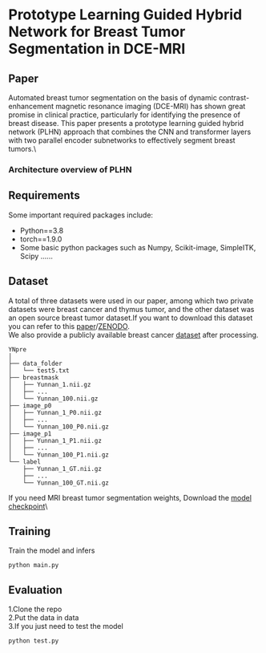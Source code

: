 # Prototype Learning Guided Hybrid Network for Breast Tumor Segmentation in DCE-MRI
## Paper
Automated breast tumor segmentation on the basis of dynamic contrast-enhancement magnetic resonance imaging (DCE-MRI) has shown great promise in clinical practice, particularly for identifying the presence of breast disease. This paper presents a prototype learning guided hybrid network (PLHN) approach that combines the CNN and transformer layers with two parallel encoder subnetworks to effectively segment breast tumors.\
### Architecture overview of PLHN
### 
### 
## Requirements
Some important required packages include:
* Python==3.8
* torch==1.9.0
* Some basic python packages such as Numpy, Scikit-image, SimpleITK, Scipy ......
## Dataset
A total of three datasets were used in our paper, among which two private datasets were breast cancer and thymus tumor, and the other dataset was an open source breast tumor dataset.If you want to download this dataset you can refer to this [paper](https://www.cell.com/patterns/fulltext/S2666-3899(23)00195-2?_returnURL=https%3A%2F%2Flinkinghub.elsevier.com%2Fretrieve%2Fpii%2FS2666389923001952%3Fshowall%3Dtrue)/[ZENODO](https://zenodo.org/records/8068383).\
We also provide a publicly available breast cancer [dataset](https://drive.google.com/file/d/1ciSV337l9uyoou2GfbSRHPxHH9r6uxC9/view?usp=sharing) after processing.
```
YNpre
│
├── data_folder
│   └── test5.txt
├── breastmask
│   ├── Yunnan_1.nii.gz
│   ├── ...
│   └── Yunnan_100.nii.gz 
├── image_p0
│   ├── Yunnan_1_P0.nii.gz
│   ├── ...
│   └── Yunnan_100_P0.nii.gz
├── image_p1
│   ├── Yunnan_1_P1.nii.gz
│   ├── ...
│   └── Yunnan_100_P1.nii.gz
└── label
    ├── Yunnan_1_GT.nii.gz
    ├── ...
    └── Yunnan_100_GT.nii.gz
```
If you need MRI breast tumor segmentation weights, Download the [model checkpoint](https://drive.google.com/drive/folders/1XjBD-ylWbvKE4ND7yGjbaiE2_dM9Mw8l?usp=drive_link)\
## Training
Train the model and infers
```
python main.py
```
## Evaluation
1.Clone the repo\
2.Put the data in data\
3.If you just need to test the model
```
python test.py
```
